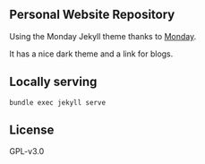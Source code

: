 ## Personal Website Repository

Using the Monday Jekyll theme thanks to [Monday](http://jekyllthemes.org/themes/monday/).

It has a nice dark theme and a link for blogs.

## Locally serving

```
bundle exec jekyll serve
```

## License

GPL-v3.0
